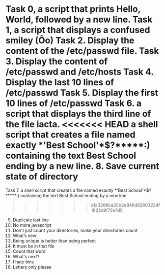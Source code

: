 Task 0, a script that prints Hello, World, followed by a new line.
Task 1, a script that displays a confused smiley (Ôo)
Task 2. Display the content of the /etc/passwd file.
Task 3. Display the content of /etc/passwd and /etc/hosts
Task 4. Display the last 10 lines of /etc/passwd
Task 5. Display the first 10 lines of /etc/passwd
Task 6. a script that displays the third line of the file iacta.
<<<<<<< HEAD
a shell script that creates a file named exactly \*\'Best School\'\*$\?\*\*\*\*\*:) containing the text Best School ending by a new line.
8. Save current state of directory
=======
Task 7. a shell script that creates a file named exactly \*\'Best School\'\*$\?\*\*\*\*\*:) containing the text Best School ending by a new line.
>>>>>>> a1a3398ba30b2e846d92803224f1822d9f72e7d5
9. Duplicate last line
10. No more javascript
11. Don't just count your directories, make your directories count
12. What’s new
13. Being unique is better than being perfect
14. It must be in that file
15. Count that word
16. What's next?
17. I hate bins
18. Letters only please
